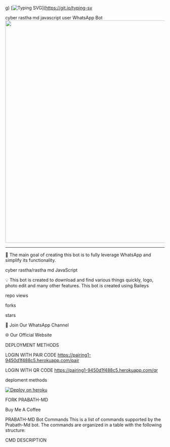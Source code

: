  
g) [![Typing SVG](https://readme-typing-svg.herokuapp.com?font=Rockstar-ExtraBold&color=F01&lines=ＶＡＪＩＲＡ+ＭＤ+rastha)](https://git.io/typing-sv



cyber rastha md javascript user  WhatsApp  Bot
<a href="https://github.com/VajiraTech">
    <img src="https://telegra.ph/file/03f1eccdcb525a5e1a6ad.jpg"  width="700px">
</a>
<hr>


🔮 The main goal of creating this bot is to fully leverage WhatsApp and simplify its functionality.


cyber rastha/rastha md
JavaScript


💡 This bot is created to download and find various things quickly, logo, photo edit and many other features. This bot is created using Baileys



repo views

forks

stars



🎉 Join Our WhatsApp Channel


🌐 Our Official Website



DEPLOYMENT METHODS



LOGIN WITH PAIR CODE
https://pairing1-9450d1f488c5.herokuapp.com/pair

LOGIN WITH QR CODE
https://pairing1-9450d1f488c5.herokuapp.com/qr

  deploment methods 


[![Deploy on heroku](https://www.herokucdn.com/deploy/button.svg)](https://dashboard.heroku.com/new?button-url=https://github.com/CYBER-RASTHA-MD/RASTHA-MD&template=https://github.com/CYBER-RASTHA-MD/RASTHA-MD.git)




FORK PRABATH-MD

Buy Me A Coffee

PRABATH-MD Bot Commands
This is a list of commands supported by the Prabath-Md bot. The commands are organized in a table with the following structure:

CMD	DESCRIPTION	
